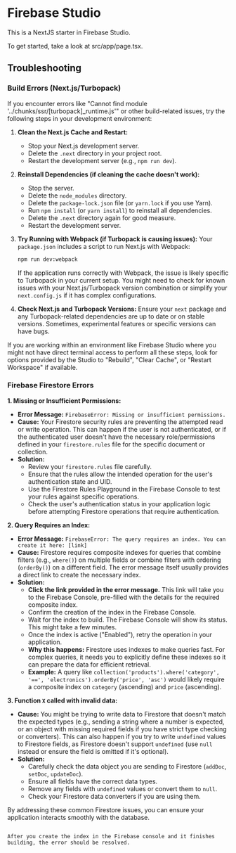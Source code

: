 # Firebase Studio

This is a NextJS starter in Firebase Studio.

To get started, take a look at src/app/page.tsx.

## Troubleshooting

### Build Errors (Next.js/Turbopack)

If you encounter errors like "Cannot find module '../chunks/ssr/[turbopack]_runtime.js'" or other build-related issues, try the following steps in your development environment:

1.  **Clean the Next.js Cache and Restart:**
    *   Stop your Next.js development server.
    *   Delete the `.next` directory in your project root.
    *   Restart the development server (e.g., `npm run dev`).

2.  **Reinstall Dependencies (if cleaning the cache doesn't work):**
    *   Stop the server.
    *   Delete the `node_modules` directory.
    *   Delete the `package-lock.json` file (or `yarn.lock` if you use Yarn).
    *   Run `npm install` (or `yarn install`) to reinstall all dependencies.
    *   Delete the `.next` directory again for good measure.
    *   Restart the development server.

3.  **Try Running with Webpack (if Turbopack is causing issues):**
    Your `package.json` includes a script to run Next.js with Webpack:
    ```bash
    npm run dev:webpack
    ```
    If the application runs correctly with Webpack, the issue is likely specific to Turbopack in your current setup. You might need to check for known issues with your Next.js/Turbopack version combination or simplify your `next.config.js` if it has complex configurations.

4.  **Check Next.js and Turbopack Versions:**
    Ensure your `next` package and any Turbopack-related dependencies are up to date or on stable versions. Sometimes, experimental features or specific versions can have bugs.

If you are working within an environment like Firebase Studio where you might not have direct terminal access to perform all these steps, look for options provided by the Studio to "Rebuild", "Clear Cache", or "Restart Workspace" if available.

### Firebase Firestore Errors

**1. Missing or Insufficient Permissions:**

*   **Error Message:** `FirebaseError: Missing or insufficient permissions.`
*   **Cause:** Your Firestore security rules are preventing the attempted read or write operation. This can happen if the user is not authenticated, or if the authenticated user doesn't have the necessary role/permissions defined in your `firestore.rules` file for the specific document or collection.
*   **Solution:**
    *   Review your `firestore.rules` file carefully.
    *   Ensure that the rules allow the intended operation for the user's authentication state and UID.
    *   Use the Firestore Rules Playground in the Firebase Console to test your rules against specific operations.
    *   Check the user's authentication status in your application logic before attempting Firestore operations that require authentication.

**2. Query Requires an Index:**

*   **Error Message:** `FirebaseError: The query requires an index. You can create it here: [link]`
*   **Cause:** Firestore requires composite indexes for queries that combine filters (e.g., `where()`) on multiple fields or combine filters with ordering (`orderBy()`) on a different field. The error message itself usually provides a direct link to create the necessary index.
*   **Solution:**
    *   **Click the link provided in the error message.** This link will take you to the Firebase Console, pre-filled with the details for the required composite index.
    *   Confirm the creation of the index in the Firebase Console.
    *   Wait for the index to build. The Firebase Console will show its status. This might take a few minutes.
    *   Once the index is active ("Enabled"), retry the operation in your application.
    *   **Why this happens:** Firestore uses indexes to make queries fast. For complex queries, it needs you to explicitly define these indexes so it can prepare the data for efficient retrieval.
    *   **Example:** A query like `collection('products').where('category', '==', 'electronics').orderBy('price', 'asc')` would likely require a composite index on `category` (ascending) and `price` (ascending).

**3. Function `X` called with invalid data:**

*   **Cause:** You might be trying to write data to Firestore that doesn't match the expected types (e.g., sending a string where a number is expected, or an object with missing required fields if you have strict type checking or converters). This can also happen if you try to write `undefined` values to Firestore fields, as Firestore doesn't support `undefined` (use `null` instead or ensure the field is omitted if it's optional).
*   **Solution:**
    *   Carefully check the data object you are sending to Firestore (`addDoc`, `setDoc`, `updateDoc`).
    *   Ensure all fields have the correct data types.
    *   Remove any fields with `undefined` values or convert them to `null`.
    *   Check your Firestore data converters if you are using them.

By addressing these common Firestore issues, you can ensure your application interacts smoothly with the database.
```

After you create the index in the Firebase console and it finishes building, the error should be resolved.